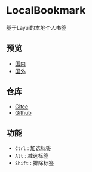 # LocalBookmark

基于Layui的本地个人书签



## 预览

- [国内](http://zhmhbest.gitee.io/LocalBookmark/)
- [国外](https://zhmhbest.github.io/LocalBookmark/)

## 仓库

- [Gitee](https://gitee.com/zhmhbest/LocalBookmark)
- [Github](https://github.com/zhmhbest/LocalBookmark)

## 功能

- `Ctrl` : 加选标签
- `Alt` : 减选标签
- `Shift` : 排除标签